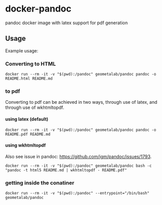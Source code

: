 # docker-pandoc

pandoc docker image with latex support for pdf generation

## Usage

Example usage:

### Converting to HTML

`docker run --rm -it -v "$(pwd):/pandoc" geometalab/pandoc pandoc -o README.html README.md`

### to pdf

Converting to pdf can be achieved in two ways, through use of latex,
and through use of wkhtmltopdf.

#### using latex (default)

`docker run --rm -it -v "$(pwd):/pandoc" geometalab/pandoc pandoc -o README.pdf README.md`

#### using wkhtmltopdf

Also see issue in pandoc: https://github.com/jgm/pandoc/issues/1793.

`docker run --rm -it -v "$(pwd):/pandoc" geometalab/pandoc bash -c "pandoc -t html5 README.md | wkhtmltopdf - README.pdf"`

### getting inside the conatiner

`docker run --rm -it -v "$(pwd):/pandoc" --entrypoint="/bin/bash" geometalab/pandoc`
